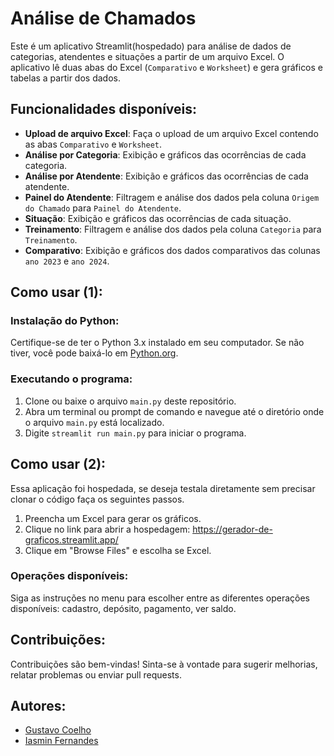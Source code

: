 # Análise de Chamados

Este é um aplicativo Streamlit(hospedado) para análise de dados de categorias, atendentes e situações a partir de um arquivo Excel. O aplicativo lê duas abas do Excel (`Comparativo` e `Worksheet`) e gera gráficos e tabelas a partir dos dados.

## Funcionalidades disponíveis:

- **Upload de arquivo Excel**: Faça o upload de um arquivo Excel contendo as abas `Comparativo` e `Worksheet`.
- **Análise por Categoria**: Exibição e gráficos das ocorrências de cada categoria.
- **Análise por Atendente**: Exibição e gráficos das ocorrências de cada atendente.
- **Painel do Atendente**: Filtragem e análise dos dados pela coluna `Origem do Chamado` para `Painel do Atendente`.
- **Situação**: Exibição e gráficos das ocorrências de cada situação.
- **Treinamento**: Filtragem e análise dos dados pela coluna `Categoria` para `Treinamento`.
- **Comparativo**: Exibição e gráficos dos dados comparativos das colunas `ano 2023` e `ano 2024`.

## Como usar (1):

### Instalação do Python:

Certifique-se de ter o Python 3.x instalado em seu computador. Se não tiver, você pode baixá-lo em [Python.org](https://www.python.org/).

### Executando o programa:

1. Clone ou baixe o arquivo `main.py` deste repositório.
2. Abra um terminal ou prompt de comando e navegue até o diretório onde o arquivo `main.py` está localizado.
3. Digite `streamlit run main.py` para iniciar o programa.


## Como usar (2):
 Essa aplicação foi hospedada, se deseja testala diretamente sem precisar clonar o código faça os seguintes passos.
 
1. Preencha um Excel para gerar os gráficos.
2. Clique no link para abrir a hospedagem: https://gerador-de-graficos.streamlit.app/
3. Clique em "Browse Files" e escolha se Excel.

### Operações disponíveis:

Siga as instruções no menu para escolher entre as diferentes operações disponíveis: cadastro, depósito, pagamento, ver saldo.

## Contribuições:

Contribuições são bem-vindas! Sinta-se à vontade para sugerir melhorias, relatar problemas ou enviar pull requests.

## Autores:
- [Gustavo Coelho](https://github.com/Gustavo-gcr)
- [Iasmin Fernandes](https://github.com/IasminCQFernandes)
